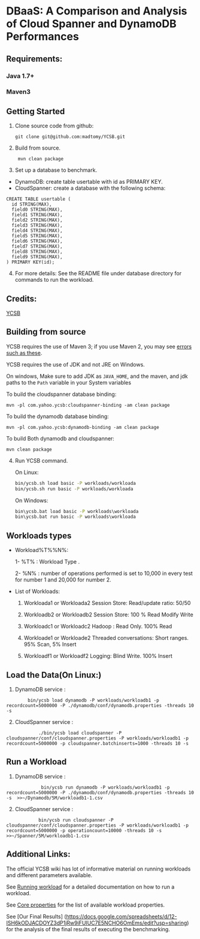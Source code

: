 DBaaS: A Comparison and Analysis of Cloud Spanner and DynamoDB Performances
====================================

Requirements:
------------------
### Java 1.7+  
###  Maven3
 

Getting Started
---------------

1. Clone source code from github:

    ```
    git clone git@github.com:madtomy/YCSB.git
    ```
2. Build from source.
    ```
     mvn clean package
    ```  
3. Set up a database to benchmark.
  - DynamoDB:
  create table usertable with id as PRIMARY KEY.
  - CloudSpanner:
   create a database with the following schema:

```
CREATE TABLE usertable (
  id STRING(MAX),
  field0 STRING(MAX),
  field1 STRING(MAX),
  field2 STRING(MAX),
  field3 STRING(MAX),
  field4 STRING(MAX),
  field5 STRING(MAX),
  field6 STRING(MAX),
  field7 STRING(MAX),
  field8 STRING(MAX),
  field9 STRING(MAX),
) PRIMARY KEY(id);
```
4. For more details: See the README file under database directory for commands to run the workload.

Credits:
------------------------------
[YCSB](https://github.com/brianfrankcooper/YCSB)  



Building from source
--------------------

YCSB requires the use of Maven 3; if you use Maven 2, you may see [errors
such as these](https://github.com/brianfrankcooper/YCSB/issues/406).

YCSB requires the use of JDK and not JRE on Windows.

On windows, Make sure to add JDK as `JAVA_HOME`, 
and the maven, and jdk paths to the `Path` variable 
in your System variables

To build the cloudspanner database binding:

    mvn -pl com.yahoo.ycsb:cloudspanner-binding -am clean package

To build the dynamodb database binding:

    mvn -pl com.yahoo.ycsb:dynamodb-binding -am clean package

To build Both dynamodb and cloudspanner:
   
    mvn clean package


4. Run YCSB command. 

    On Linux:
    ```sh
    bin/ycsb.sh load basic -P workloads/workloada
    bin/ycsb.sh run basic -P workloads/workloada
    ```

    On Windows:
    ```bat
    bin\ycsb.bat load basic -P workloads\workloada
    bin\ycsb.bat run basic -P workloads\workloada
    ```
Workloads types
--------------------
- Workload%T%%N%:

   1- %T% : Workload Type .
   
   2- %N% : number of operations 
    performed is set to 10,000 in every test for number 1 and 20,000 for number 2.

- List of Workloads:
   1. Workloada1 or Workloada2
            Session Store: Read/update ratio: 50/50
            
   2. Workloadb2 or Workloadb2
            Session Store: 100 % Read Modify Write 
            
   3. Workloadc1 or Workloadc2
            Hadoop : Read Only. 100% Read
            
   4. Workloade1 or Workloade2
            Threaded conversations: Short ranges. 95% Scan, 5% Insert
            
   5. Workloadf1 or Workloadf2
            Logging: Blind Write. 100% Insert 

Load the Data(On Linux:)
--------------------
  1. DynamoDB service :
  ```
          bin/ycsb load dynamodb -P workloads/workloadb1 -p recordcount=5000000 -P ./dynamodb/conf/dynamodb.properties -threads 10 -s
   ```
   
  2. CloudSpanner service :
  ```
              ./bin/ycsb load cloudspanner -P cloudspanner/conf/cloudspanner.properties -P workloads/workloadb1 -p recordcount=5000000 -p cloudspanner.batchinserts=1000 -threads 10 -s
   ```

Run a Workload
--------------------
  1. DynamoDB service :
  ```
               bin/ycsb run dynamodb -P workloads/workloadb1 -p recordcount=5000000 -P ./dynamodb/conf/dynamodb.properties -threads 10 -s  >>~/Dynamodb/5M/workloadb1-1.csv
  ``` 
           
  2. CloudSpanner service :
  ```
              bin/ycsb run cloudspanner -P cloudspanner/conf/cloudspanner.properties -P workloads/workloadb1 -p recordcount=5000000 -p operationcount=10000 -threads 10 -s >>~/Spanner/5M/workloadb1-1.csv
  ```
Additional Links:
-------------------------------
  The official YCSB wiki has lot of informative material on running workloads and different parameters available.

  See [Running workload](https://github.com/brianfrankcooper/YCSB/wiki/Running-a-Workload)
  for a detailed documentation on how to run a workload.

  See [Core properties](https://github.com/brianfrankcooper/YCSB/wiki/Core-Properties) for
  the list of available workload properties.
  
  See [Our Final Results] (https://docs.google.com/spreadsheets/d/12-ISH6kODJACDOYZ3dP1jRw9iFUIUC7E5NCHO6OmEms/edit?usp=sharing) for the analysis of the final results of executing the benchmarking.


